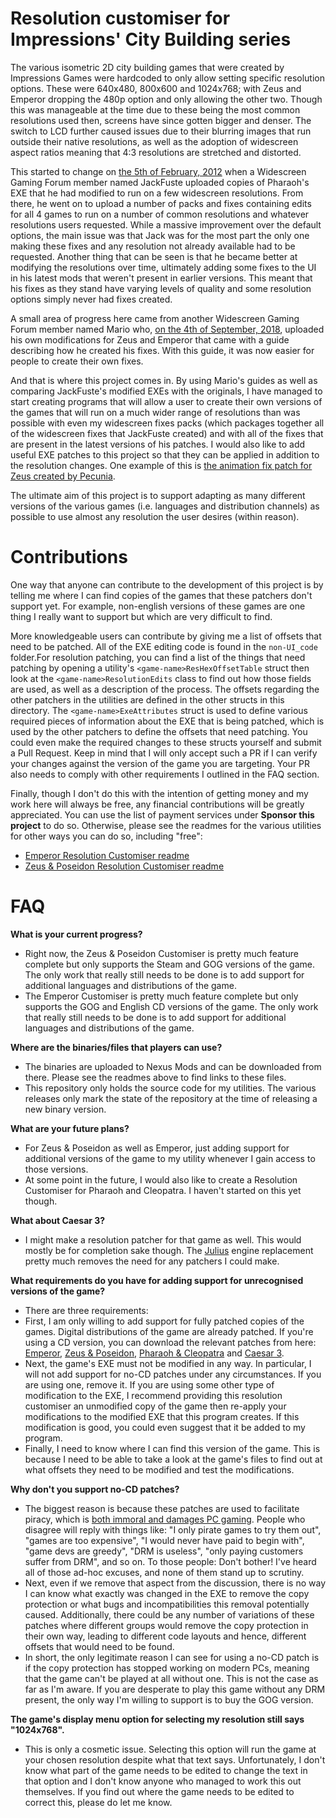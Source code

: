 # Resolution customiser for Impressions' City Building series
The various isometric 2D city building games that were created by Impressions Games were hardcoded to only allow setting specific resolution options. These were 640x480, 800x600 and 1024x768; with Zeus and Emperor dropping the 480p option and only allowing the other two. Though this was manageable at the time due to these being the most common resolutions used then, screens have since gotten bigger and denser. The switch to LCD further caused issues due to their blurring images that run outside their native resolutions, as well as the adoption of widescreen aspect ratios meaning that 4:3 resolutions are stretched and distorted.

This started to change on [the 5th of February, 2012](https://www.wsgf.org/phpBB3/viewtopic.php?p=131597#p131597) when a Widescreen Gaming Forum member named JackFuste uploaded copies of Pharaoh's EXE that he had modified to run on a few widescreen resolutions. From there, he went on to upload a number of packs and fixes containing edits for all 4 games to run on a number of common resolutions and whatever resolutions users requested. While a massive improvement over the default options, the main issue was that Jack was for the most part the only one making these fixes and any resolution not already available had to be requested. Another thing that can be seen is that he became better at modifying the resolutions over time, ultimately adding some fixes to the UI in his latest mods that weren't present in earlier versions. This meant that his fixes as they stand have varying levels of quality and some resolution options simply never had fixes created.

A small area of progress here came from another Widescreen Gaming Forum member named Mario who, [on the 4th of September, 2018](https://www.wsgf.org/phpBB3/viewtopic.php?p=172910#p172910), uploaded his own modifications for Zeus and Emperor that came with a guide describing how he created his fixes. With this guide, it was now easier for people to create their own fixes.

And that is where this project comes in. By using Mario's guides as well as comparing JackFuste's modified EXEs with the originals, I have managed to start creating programs that will allow a user to create their own versions of the games that will run on a much wider range of resolutions than was possible with even my widescreen fixes packs (which packages together all of the widescreen fixes that JackFuste created) and with all of the fixes that are present in the latest versions of his patches. I would also like to add useful EXE patches to this project so that they can be applied in addition to the resolution changes. One example of this is [the animation fix patch for Zeus created by Pecunia](https://www.wsgf.org/phpBB3/viewtopic.php?p=172300#p172300).

The ultimate aim of this project is to support adapting as many different versions of the various games (i.e. languages and distribution channels) as possible to use almost any resolution the user desires (within reason).

# Contributions
One way that anyone can contribute to the development of this project is by telling me where I can find copies of the games that these patchers don't support yet. For example, non-english versions of these games are one thing I really want to support but which are very difficult to find.

More knowledgeable users can contribute by giving me a list of offsets that need to be patched. All of the EXE editing code is found in the `non-UI_code` folder.For resolution patching, you can find a list of the things that need patching by opening a utility's `<game-name>ResHexOffsetTable` struct then look at the `<game-name>ResolutionEdits` class to find out how those fields are used, as well as a description of the process. The offsets regarding the other patchers in the utilities are defined in the other structs in this directory. The `<game-name>ExeAttributes` struct is used to define various required pieces of information about the EXE that is being patched, which is used by the other patchers to define the offsets that need patching. You could even make the required changes to these structs yourself and submit a Pull Request. Keep in mind that I will only accept such a PR if I can verify your changes against the version of the game you are targeting. Your PR also needs to comply with other requirements I outlined in the FAQ section.

Finally, though I don't do this with the intention of getting money and my work here will always be free, any financial contributions will be greatly appreciated. You can use the list of payment services under **Sponsor this project** to do so. Otherwise, please see the readmes for the various utilities for other ways you can do so, including "free":
- [Emperor Resolution Customiser readme](https://xjdhdr.gitlab.io/my_creations/Impressions_Resolution_Customiser/Emperor_Resolution_Customiser.html)
- [Zeus & Poseidon Resolution Customiser readme](https://xjdhdr.gitlab.io/my_creations/Impressions_Resolution_Customiser/Zeus_Poseidon_Resolution_Customiser.html)

# FAQ
**What is your current progress?**
- Right now, the Zeus & Poseidon Customiser is pretty much feature complete but only supports the Steam and GOG versions of the game. The only work that really still needs to be done is to add support for additional languages and distributions of the game.
- The Emperor Customiser is pretty much feature complete but only supports the GOG and English CD versions of the game. The only work that really still needs to be done is to add support for additional languages and distributions of the game.

**Where are the binaries/files that players can use?**
- The binaries are uploaded to Nexus Mods and can be downloaded from there. Please see the readmes above to find links to these files.
- This repository only holds the source code for my utilities. The various releases only mark the state of the repository at the time of releasing a new binary version.

**What are your future plans?**
- For Zeus & Poseidon as well as Emperor, just adding support for additional versions of the game to my utility whenever I gain access to those versions.
- At some point in the future, I would also like to create a Resolution Customiser for Pharaoh and Cleopatra. I haven't started on this yet though.

**What about Caesar 3?**
- I might make a resolution patcher for that game as well. This would mostly be for completion sake though. The [Julius](https://github.com/bvschaik/julius) engine replacement pretty much removes the need for any patchers I could make.

**What requirements do you have for adding support for unrecognised versions of the game?**
- There are three requirements:
- First, I am only willing to add support for fully patched copies of the games. Digital distributions of the game are already patched. If you're using a CD version, you can download the relevant patches from here: [Emperor](https://emperor.heavengames.com/downloads/lister.php?category=patches), [Zeus & Poseidon](https://zeus.heavengames.com/downloads/lister.php?category=patches), [Pharaoh & Cleopatra](https://pharaoh.heavengames.com/downloads/lister.php?category=patches) and [Caesar 3](https://caesar3.heavengames.com/downloads/lister.php?category=patches).
- Next, the game's EXE must not be modified in any way. In particular, I will not add support for no-CD patches under any circumstances. If you are using one, remove it. If you are using some other type of modification to the EXE, I recommend providing this resolution customiser an unmodified copy of the game then re-apply your modifications to the modified EXE that this program creates. If this modification is good, you could even suggest that it be added to my program.
- Finally, I need to know where I can find this version of the game. This is because I need to be able to take a look at the game's files to find out at what offsets they need to be modified and test the modifications.

**Why don't you support no-CD patches?**
- The biggest reason is because these patches are used to facilitate piracy, which is [both immoral and damages PC gaming](https://xjdhdr.gitlab.io/tweakguides/system_guides/Piracy/Piracy_1.xhtml). People who disagree will reply with things like: "I only pirate games to try them out", "games are too expensive", "I would never have paid to begin with", "game devs are greedy", "DRM is useless", "only paying customers suffer from DRM", and so on. To those people: Don't bother! I've heard all of those ad-hoc excuses, and none of them stand up to scrutiny.
- Next, even if we remove that aspect from the discussion, there is no way I can know what exactly was changed in the EXE to remove the copy protection or what bugs and incompatibilities this removal potentially caused. Additionally, there could be any number of variations of these patches where different groups would remove the copy protection in their own way, leading to different code layouts and hence, different offsets that would need to be found.
- In short, the only legitimate reason I can see for using a no-CD patch is if the copy protection has stopped working on modern PCs, meaning that the game can't be played at all without one. This is not the case as far as I'm aware. If you are desperate to play this game without any DRM present, the only way I'm willing to support is to buy the GOG version.

**The game's display menu option for selecting my resolution still says "1024x768".**
- This is only a cosmetic issue. Selecting this option will run the game at your chosen resolution despite what that text says. Unfortunately, I don't know what part of the game needs to be edited to change the text in that option and I don't know anyone who managed to work this out themselves. If you find out where the game needs to be edited to correct this, please do let me know.

